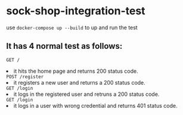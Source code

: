 # sock-shop-integration-test
use <code>docker-compose up --build</code> to up and run the test

## It has 4 normal test as follows: 
  <code>GET /</code> 
  <li>it hits the home page and returns 200 status code.</li>
  <code>POST /register</code> 
  <li>it registers a new user and returns a 200 status code.</li>
  <code>GET /login</code> 
  <li>it logs in the registered user and retruns a 200 status code.</li>
  <code>GET /login</code>
  <li>it logs in a user with wrong credential and returns 401 status code.</li>
